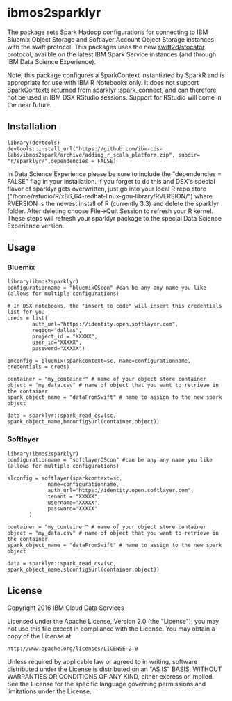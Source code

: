 # ibmos2sparklyr

The package sets Spark Hadoop configurations for connecting to 
IBM Bluemix Object Storage and Softlayer Account Object Storage instances
with the swift protocol. This packages uses the new [swift2d/stocator](https://github.com/SparkTC/stocator) protocol, availble
on the latest IBM Spark Service instances (and through IBM Data Science Experience). 

Note, this package configures a SparkContext instantiated by SparkR and is appropriate for use
with IBM R Notebooks only. It does not support SparkContexts returned from sparklyr::spark_connect, and
can therefore not be used in IBM DSX RStudio sessions. Support for RStudio will come in the near future. 


## Installation 
    library(devtools)
    devtools::install_url("https://github.com/ibm-cds-labs/ibmos2spark/archive/adding_r_scala_platform.zip", subdir= "r/sparklyr/",dependencies = FALSE)
    
In Data Science Experience please be sure to include the "dependencies = FALSE" flag in your installation. If you forget to do this and DSX's special flavor of sparklyr gets overwritten, just go into your local R repo store ("/home/rstudio/R/x86_64-redhat-linux-gnu-library/RVERSION/") where RVERSION is the newest install of R (currently 3.3) and delete the sparklyr folder. After deleting choose File->Quit Session to refresh your R kernel. These steps will refresh your sparklyr package to the special Data Science Experience version. 

## Usage

### Bluemix

    library(ibmos2sparklyr)
    configurationname = "bluemixOScon" #can be any any name you like (allows for multiple configurations)

    # In DSX notebooks, the "insert to code" will insert this credentials list for you
    creds = list(
            auth_url="https://identity.open.softlayer.com",
            region="dallas", 
            project_id = "XXXXX", 
            user_id="XXXXX", 
            password="XXXXX")
            
    bmconfig = bluemix(sparkcontext=sc, name=configurationname, credentials = creds)
           
    container = "my_container" # name of your object store container
    object = "my_data.csv" # name of object that you want to retrieve in the container
    spark_object_name = "dataFromSwift" # name to assign to the new spark object
    
    data = sparklyr::spark_read_csv(sc, spark_object_name,bmconfig$url(container,object))


### Softlayer

    library(ibmos2sparklyr)
    configurationname = "softlayerOScon" #can be any any name you like (allows for multiple configurations)

    slconfig = softlayer(sparkcontext=sc, 
                 name=configurationname, 
                 auth_url="https://identity.open.softlayer.com",
                 tenant = "XXXXX", 
                 username="XXXXX", 
                 password="XXXXX"
           )
           
    container = "my_container" # name of your object store container
    object = "my_data.csv" # name of object that you want to retrieve in the container
    spark_object_name = "dataFromSwift" # name to assign to the new spark object

    data = sparklyr::spark_read_csv(sc, spark_object_name,slconfig$url(container,object))



## License 

Copyright 2016 IBM Cloud Data Services

Licensed under the Apache License, Version 2.0 (the "License");
you may not use this file except in compliance with the License.
You may obtain a copy of the License at

    http://www.apache.org/licenses/LICENSE-2.0

Unless required by applicable law or agreed to in writing, software
distributed under the License is distributed on an "AS IS" BASIS,
WITHOUT WARRANTIES OR CONDITIONS OF ANY KIND, either express or implied.
See the License for the specific language governing permissions and
limitations under the License.
